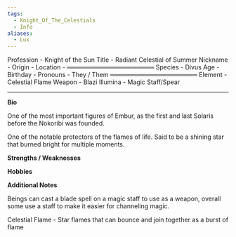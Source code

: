 ```yaml
---
tags:
  - Knight_Of_The_Celestials
  - Info
aliases:
  - Lux
---
```

Profession - Knight of the Sun
Title - Radiant Celestial of Summer
Nickname - 
Origin - 
Location - 
════════════════════
Species - Divus
Age - 
Birthday -
Pronouns - They / Them
════════════════════
Element - Celestial Flame
Weapon - Blazi Illumina - Magic Staff/Spear

-------------


**Bio**

One of the most important figures of Embur, as the first and last Solaris before the Nokoribi was founded.

One of the notable protectors of the flames of life.
Said to be a shining star that burned bright for multiple moments.


**Strengths / Weaknesses**




**Hobbies**




**Additional Notes**

Beings can cast a blade spell on a magic staff to use as a weapon, overall some use a staff to make it easier for channeling magic.

Celestial Flame - Star flames that can bounce and join together as a burst of flame